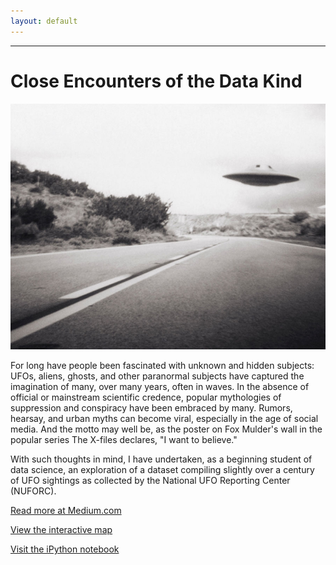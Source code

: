 ```yaml
---
layout: default
---
```


***
# Close Encounters of the Data Kind

![UFO](assets/img/IMG_4791.jpeg)

For long have people been fascinated with unknown and hidden subjects: UFOs, aliens, ghosts, and other paranormal subjects have captured the imagination of many, over many years, often in waves. In the absence of official or mainstream scientific credence, popular mythologies of suppression and conspiracy have been embraced by many. Rumors, hearsay, and urban myths can become viral, especially in the age of social media. And the motto may well be, as the poster on Fox Mulder's wall in the popular series The X-files declares, "I want to believe."

With such thoughts in mind, I have undertaken, as a beginning student of data science, an exploration of a dataset compiling slightly over a century of UFO sightings as collected by the National UFO Reporting Center (NUFORC).

<a target=_top href='https://medium.com/@karenfisher_88874/close-encounters-of-the-data-kind-3a85c72f8400'>Read more at Medium.com</a>

<a target=_top href='../ufosightings/sightings.html'>View the interactive map</a>

<a target=_top href='https://github.com/karencfisher/ufosightings/blob/master/NUFORC_ufo_dataset1.ipyn'>Visit the iPython notebook</a>
